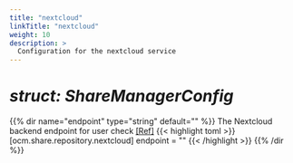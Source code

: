 ```yaml
---
title: "nextcloud"
linkTitle: "nextcloud"
weight: 10
description: >
  Configuration for the nextcloud service
---
```


# _struct: ShareManagerConfig_

{{% dir name="endpoint" type="string" default="" %}}
The Nextcloud backend endpoint for user check [[Ref]](https://github.com/cs3org/reva/tree/master/pkg/ocm/share/repository/nextcloud/nextcloud.go#L59)
{{< highlight toml >}}
[ocm.share.repository.nextcloud]
endpoint = ""
{{< /highlight >}}
{{% /dir %}}

